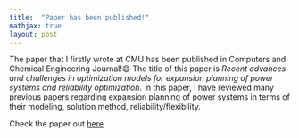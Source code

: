```yaml
---
title:  "Paper has been published!"
mathjax: true
layout: post
---
```


The paper that I firstly wrote at CMU has been published in Computers and Chemical Engineering Journal!:smile: The title of this paper is *Recent advances and challenges in optimization models for expansion planning of power systems and reliability optimization*. In this paper, I have reviewed many previous papers regarding expansion planning of power systems in terms of their modeling, solution method, reliability/flexibility.

Check the paper out [here](https://www.sciencedirect.com/science/article/pii/S0098135422002629)
